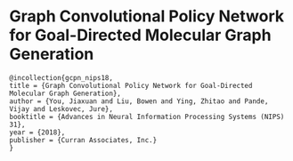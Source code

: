 #  Graph Convolutional Policy Network for Goal-Directed Molecular Graph Generation

```
@incollection{gcpn_nips18,
title = {Graph Convolutional Policy Network for Goal-Directed Molecular Graph Generation},
author = {You, Jiaxuan and Liu, Bowen and Ying, Zhitao and Pande, Vijay and Leskovec, Jure},
booktitle = {Advances in Neural Information Processing Systems (NIPS) 31},
year = {2018},
publisher = {Curran Associates, Inc.}
}

```
